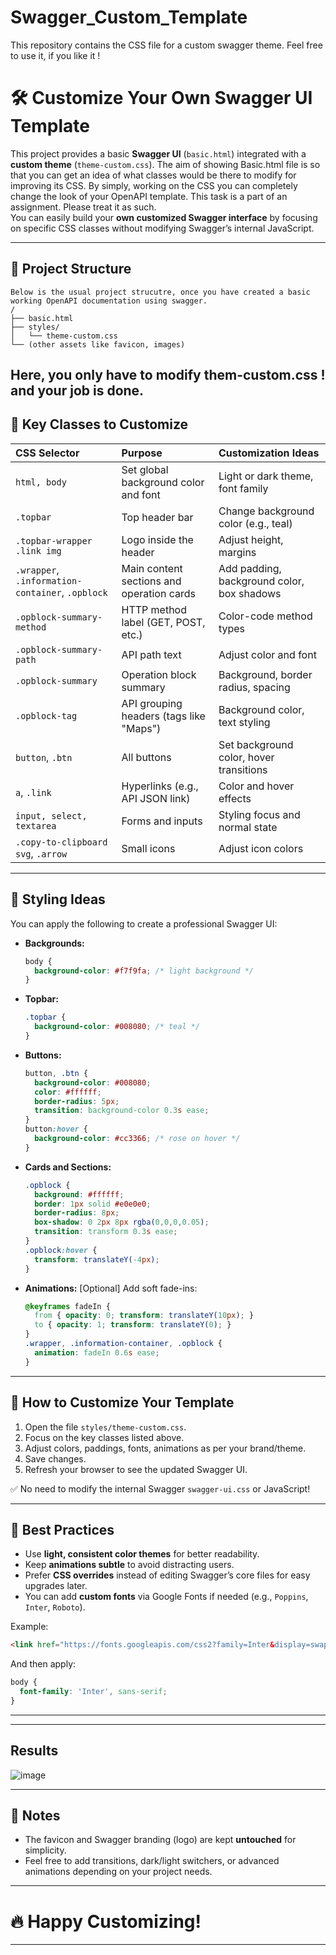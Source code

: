 # Swagger_Custom_Template
This repository contains the CSS file for a custom swagger theme. Feel free to use it, if you like it !
# 🛠️ Customize Your Own Swagger UI Template

This project provides a basic **Swagger UI** (`basic.html`) integrated with a **custom theme** (`theme-custom.css`). The aim of showing Basic.html file is so that you can get an idea of what classes would be there to modify for improving its CSS. By simply, working on the CSS you can completely change the look of your OpenAPI template. This task is a part of an assignment. Please treat it as such.  
You can easily build your **own customized Swagger interface** by focusing on specific CSS classes without modifying Swagger’s internal JavaScript.

---

## 📁 Project Structure

```plaintext
Below is the usual project strucutre, once you have created a basic working OpenAPI documentation using swagger. 
/
├── basic.html
├── styles/
│   └── theme-custom.css
└── (other assets like favicon, images)
```
Here, you only have to modify them-custom.css ! and your job is done.
---

## 🌟 Key Classes to Customize

| CSS Selector | Purpose | Customization Ideas |
|:-------------|:--------|:--------------------|
| `html, body` | Set global background color and font | Light or dark theme, font family |
| `.topbar` | Top header bar | Change background color (e.g., teal) |
| `.topbar-wrapper .link img` | Logo inside the header | Adjust height, margins |
| `.wrapper`, `.information-container`, `.opblock` | Main content sections and operation cards | Add padding, background color, box shadows |
| `.opblock-summary-method` | HTTP method label (GET, POST, etc.) | Color-code method types |
| `.opblock-summary-path` | API path text | Adjust color and font |
| `.opblock-summary` | Operation block summary | Background, border radius, spacing |
| `.opblock-tag` | API grouping headers (tags like "Maps") | Background color, text styling |
| `button`, `.btn` | All buttons | Set background color, hover transitions |
| `a`, `.link` | Hyperlinks (e.g., API JSON link) | Color and hover effects |
| `input, select, textarea` | Forms and inputs | Styling focus and normal state |
| `.copy-to-clipboard svg`, `.arrow` | Small icons | Adjust icon colors |

---

## 🎨 Styling Ideas

You can apply the following to create a professional Swagger UI:

- **Backgrounds:**  
  ```css
  body {
    background-color: #f7f9fa; /* light background */
  }
  ```

- **Topbar:**
  ```css
  .topbar {
    background-color: #008080; /* teal */
  }
  ```

- **Buttons:**
  ```css
  button, .btn {
    background-color: #008080;
    color: #ffffff;
    border-radius: 5px;
    transition: background-color 0.3s ease;
  }
  button:hover {
    background-color: #cc3366; /* rose on hover */
  }
  ```

- **Cards and Sections:**
  ```css
  .opblock {
    background: #ffffff;
    border: 1px solid #e0e0e0;
    border-radius: 8px;
    box-shadow: 0 2px 8px rgba(0,0,0,0.05);
    transition: transform 0.3s ease;
  }
  .opblock:hover {
    transform: translateY(-4px);
  }
  ```

- **Animations:**  [Optional]
  Add soft fade-ins:
  ```css
  @keyframes fadeIn {
    from { opacity: 0; transform: translateY(10px); }
    to { opacity: 1; transform: translateY(0); }
  }
  .wrapper, .information-container, .opblock {
    animation: fadeIn 0.6s ease;
  }
  ```

---

## 🚀 How to Customize Your Template

1. Open the file `styles/theme-custom.css`.
2. Focus on the key classes listed above.
3. Adjust colors, paddings, fonts, animations as per your brand/theme.
4. Save changes.
5. Refresh your browser to see the updated Swagger UI.

✅ No need to modify the internal Swagger `swagger-ui.css` or JavaScript!

---

## 📜 Best Practices

- Use **light, consistent color themes** for better readability.
- Keep **animations subtle** to avoid distracting users.
- Prefer **CSS overrides** instead of editing Swagger’s core files for easy upgrades later.
- You can add **custom fonts** via Google Fonts if needed (e.g., `Poppins`, `Inter`, `Roboto`).

Example:
```html
<link href="https://fonts.googleapis.com/css2?family=Inter&display=swap" rel="stylesheet">
```

And then apply:
```css
body {
  font-family: 'Inter', sans-serif;
}
```

---
---
## Results
![image](https://github.com/user-attachments/assets/d9e0d642-7a63-4897-987a-6fa863eb4a5f)

---

## 📢 Notes

- The favicon and Swagger branding (logo) are kept **untouched** for simplicity.
- Feel free to add transitions, dark/light switchers, or advanced animations depending on your project needs.

---

# 🔥 Happy Customizing!

---

